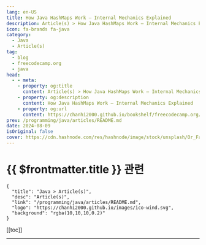 ```yaml
---
lang: en-US
title: How Java HashMaps Work – Internal Mechanics Explained
description: Article(s) > How Java HashMaps Work – Internal Mechanics Explained
icon: fa-brands fa-java
category: 
  - Java
  - Article(s)
tag: 
  - blog
  - freecodecamp.org
  - java
head:
  - - meta:
    - property: og:title
      content: Article(s) > How Java HashMaps Work – Internal Mechanics Explained
    - property: og:description
      content: How Java HashMaps Work – Internal Mechanics Explained
    - property: og:url
      content: https://chanhi2000.github.io/bookshelf/freecodecamp.org/how-java-hashmaps-work-internal-mechanics-explained.html
prev: /programming/java/articles/README.md
date: 2024-08-09
isOriginal: false
cover: https://cdn.hashnode.com/res/hashnode/image/stock/unsplash/Or_Fa550XaQ/upload/f4d40f1c8e94855d53776a3bb6179673.jpeg
---
```


# {{ $frontmatter.title }} 관련

```component VPCard
{
  "title": "Java > Article(s)",
  "desc": "Article(s)",
  "link": "/programming/java/articles/README.md",
  "logo": "https://chanhi2000.github.io/images/ico-wind.svg",
  "background": "rgba(10,10,10,0.2)"
}
```

[[toc]]

---

<SiteInfo
  name="How Java HashMaps Work – Internal Mechanics Explained"
  desc="A HashMap is one of the most commonly used data structures in Java, and it's known for its efficiency. Data in a HashMap is stored in the form of key-value pairs. In this article, I will introduce you to HashMaps in Java. We will explore the common o..."
  url="https://freecodecamp.org/news/how-java-hashmaps-work-internal-mechanics-explained/"
  logo="https://cdn.freecodecamp.org/universal/favicons/favicon.ico"
  preview="https://cdn.hashnode.com/res/hashnode/image/stock/unsplash/Or_Fa550XaQ/upload/f4d40f1c8e94855d53776a3bb6179673.jpeg"/>

<!-- TODO: 작성 -->

